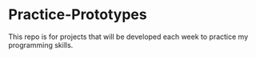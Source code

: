 # Practice-Prototypes
This repo is for projects that will be developed each week to practice my programming skills.
